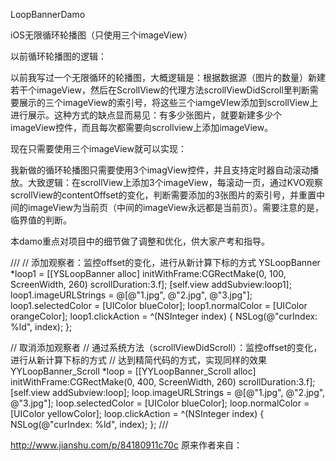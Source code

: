 LoopBannerDamo

iOS无限循环轮播图（只使用三个imageView）

以前循环轮播图的逻辑：

以前我写过一个无限循环的轮播图，大概逻辑是：根据数据源（图片的数量）新建若干个imageView，然后在ScrollView的代理方法scrollViewDidScroll里判断需要展示的三个imageView的索引号，将这些三个iamgeVIew添加到scrollView上进行展示。这种方式的缺点显而易见：有多少张图片，就要新建多少个imageView控件，而且每次都需要向scrollview上添加imageView。

现在只需要使用三个imageView就可以实现：

我新做的循环轮播图只需要使用3个imagView控件，并且支持定时器自动滚动播放。大致逻辑：在scrollView上添加3个imageView，每滚动一页，通过KVO观察scrollView的contentOffset的变化，判断需要添加的3张图片的索引号，并重置中间的imageView为当前页（中间的imageView永远都是当前页）。需要注意的是，临界值的判断。

本damo重点对项目中的细节做了调整和优化，供大家产考和指导。

///
// 添加观察者：监控offset的变化，进行从新计算下标的方式
YSLoopBanner *loop1 = [[YSLoopBanner alloc] initWithFrame:CGRectMake(0, 100, ScreenWidth, 260) scrollDuration:3.f];
[self.view addSubview:loop1];
loop1.imageURLStrings = @[@"1.jpg", @"2.jpg", @"3.jpg"];
loop1.selectedColor = [UIColor blueColor];
loop1.normalColor = [UIColor orangeColor];
loop1.clickAction = ^(NSInteger index) {
NSLog(@"curIndex: %ld", index);
};

// 取消添加观察者
// 通过系统方法（scrollViewDidScroll）：监控offset的变化，进行从新计算下标的方式
// 达到精简代码的方式，实现同样的效果
YYLoopBanner_Scroll *loop = [[YYLoopBanner_Scroll alloc] initWithFrame:CGRectMake(0, 400, ScreenWidth, 260) scrollDuration:3.f];
[self.view addSubview:loop];
loop.imageURLStrings = @[@"1.jpg", @"2.jpg", @"3.jpg"];
loop.selectedColor = [UIColor blueColor];
loop.normalColor = [UIColor yellowColor];
loop.clickAction = ^(NSInteger index) {
NSLog(@"curIndex: %ld", index);
};
///

http://www.jianshu.com/p/84180911c70c 原来作者来自：
